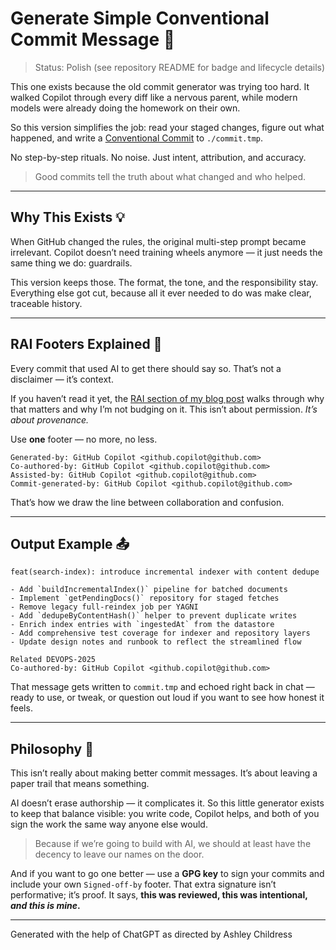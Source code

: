 # Generate Simple Conventional Commit Message 🧠

> Status: Polish (see repository README for badge and lifecycle details)

This one exists because the old commit generator was trying too hard. It walked Copilot through every diff like a nervous parent, while modern models were already doing the homework on their own.

So this version simplifies the job: read your staged changes, figure out what happened, and write a [Conventional Commit](https://www.conventionalcommits.org/en/v1.0.0/) to `./commit.tmp`.

No step-by-step rituals. No noise. Just intent, attribution, and accuracy.

> Good commits tell the truth about what changed and who helped.

---

## Why This Exists 💡

When GitHub changed the rules, the original multi-step prompt became irrelevant. Copilot doesn’t need training wheels anymore — it just needs the same thing we do: guardrails.

This version keeps those. The format, the tone, and the responsibility stay. Everything else got cut, because all it ever needed to do was make clear, traceable history.

---

## RAI Footers Explained 🧾

Every commit that used AI to get there should say so. That’s not a disclaimer — it’s context.

If you haven’t read it yet, the [RAI section of my blog post](https://dev.to/anchildress1/can-we-set-the-record-straight-ai-content-and-a-bit-of-sanity-1inj#5-ai-code-is-ai-content-writers-you-too) walks through why that matters and why I’m not budging on it. This isn’t about permission. _It’s about provenance._

Use **one** footer — no more, no less.

```text
Generated-by: GitHub Copilot <github.copilot@github.com>
Co-authored-by: GitHub Copilot <github.copilot@github.com>
Assisted-by: GitHub Copilot <github.copilot@github.com>
Commit-generated-by: GitHub Copilot <github.copilot@github.com>
```

That’s how we draw the line between collaboration and confusion.

---

## Output Example 📤

```text
feat(search-index): introduce incremental indexer with content dedupe

- Add `buildIncrementalIndex()` pipeline for batched documents
- Implement `getPendingDocs()` repository for staged fetches
- Remove legacy full-reindex job per YAGNI
- Add `dedupeByContentHash()` helper to prevent duplicate writes
- Enrich index entries with `ingestedAt` from the datastore
- Add comprehensive test coverage for indexer and repository layers
- Update design notes and runbook to reflect the streamlined flow

Related DEVOPS-2025
Co-authored-by: GitHub Copilot <github.copilot@github.com>
```

That message gets written to `commit.tmp` and echoed right back in chat — ready to use, or tweak, or question out loud if you want to see how honest it feels.

---

## Philosophy 🧭

This isn’t really about making better commit messages. It’s about leaving a paper trail that means something.

AI doesn’t erase authorship — it complicates it. So this little generator exists to keep that balance visible: you write code, Copilot helps, and both of you sign the work the same way anyone else would.

> Because if we’re going to build with AI, we should at least have the decency to leave our names on the door.

And if you want to go one better — use a **GPG key** to sign your commits and include your own `Signed-off-by` footer. That extra signature isn’t performative; it’s proof. It says, **this was reviewed, this was intentional, _and this is mine_.**

---

Generated with the help of ChatGPT as directed by Ashley Childress
